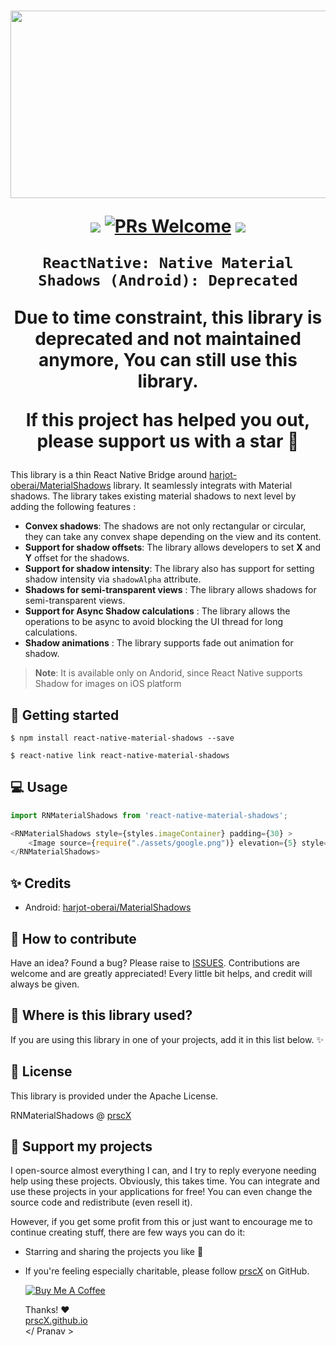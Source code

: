 
<h1 align="center">

<p align="center"><img src="https://raw.githubusercontent.com/harjot-oberai/MaterialShadows/master/screens/cover.png" width="600" height="300" /></p>

<p align="center">
  <a href="https://www.npmjs.com/package/react-native-material-shadows"><img src="http://img.shields.io/npm/v/react-native-material-shadows.svg?style=flat" /></a>
  <a href="https://github.com/prscX/react-native-material-shadows/pulls"><img alt="PRs Welcome" src="https://img.shields.io/badge/PRs-welcome-brightgreen.svg" /></a>
  <a href="https://github.com/prscX/react-native-material-shadows#License"><img src="https://img.shields.io/npm/l/react-native-material-shadows.svg?style=flat" /></a>
</p>


    ReactNative: Native Material Shadows (Android): Deprecated

Due to time constraint, this library is deprecated and not maintained anymore, You can still use this library.

If this project has helped you out, please support us with a star 🌟
</h1>

This library is a thin React Native Bridge around [harjot-oberai/MaterialShadows](https://github.com/harjot-oberai/MaterialShadows) library. It seamlessly integrats with Material shadows. The library takes existing material shadows to next level by adding the following features :


- **Convex shadows**: The shadows are not only rectangular or circular, they can take any convex shape depending on the view and its content.
- **Support for shadow offsets**: The library allows developers to set <b>X</b> and <b>Y</b> offset for the shadows.
- **Support for shadow intensity**: The library also has support for setting shadow intensity via `shadowAlpha` attribute.
- **Shadows for semi-transparent views** : The library allows shadows for semi-transparent views.
- **Support for Async Shadow calculations** : The library allows the operations to be async to avoid blocking the UI thread for long calculations.
- **Shadow animations** : The library supports fade out animation for shadow.

> **Note**: It is available only on Andorid, since React Native supports Shadow for images on iOS platform

## 📖 Getting started

`$ npm install react-native-material-shadows --save`

`$ react-native link react-native-material-shadows`


## 💻 Usage
```javascript
import RNMaterialShadows from 'react-native-material-shadows';

<RNMaterialShadows style={styles.imageContainer} padding={30} >
	<Image source={require("./assets/google.png")} elevation={5} style={styles.image} />
</RNMaterialShadows>
```
  

## ✨ Credits

- Android: [harjot-oberai/MaterialShadows](https://github.com/harjot-oberai/MaterialShadows)

## 🤔 How to contribute
Have an idea? Found a bug? Please raise to [ISSUES](https://github.com/prscX/react-native-material-shadows/issues).
Contributions are welcome and are greatly appreciated! Every little bit helps, and credit will always be given.

## 💫 Where is this library used?
If you are using this library in one of your projects, add it in this list below. ✨


## 📜 License
This library is provided under the Apache License.

RNMaterialShadows @ [prscX](https://github.com/prscX)

## 💖 Support my projects
I open-source almost everything I can, and I try to reply everyone needing help using these projects. Obviously, this takes time. You can integrate and use these projects in your applications for free! You can even change the source code and redistribute (even resell it).

However, if you get some profit from this or just want to encourage me to continue creating stuff, there are few ways you can do it:
* Starring and sharing the projects you like 🚀
* If you're feeling especially charitable, please follow [prscX](https://github.com/prscX) on GitHub.

  <a href="https://www.buymeacoffee.com/prscX" target="_blank"><img src="https://www.buymeacoffee.com/assets/img/custom_images/orange_img.png" alt="Buy Me A Coffee" style="height: auto !important;width: auto !important;" ></a>

  Thanks! ❤️
  <br/>
  [prscX.github.io](https://prscx.github.io)
  <br/>
  </ Pranav >
